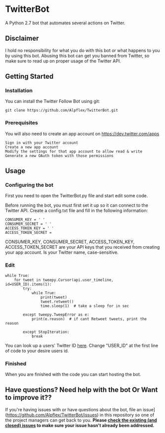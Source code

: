 
# TwitterBot
A Python 2.7 bot that automates several actions on Twitter.

## Disclaimer

I hold no responsibility for what you do with this bot or what happens to you by using this bot. Abusing this bot can get you banned from Twitter, so make sure to read up on proper usage of the Twitter API.

## Getting Started


### Installation

You can install the Twitter Follow Bot using git:
```
git clone https://github.com/Alpflex/TwitterBot.git
```
### Prerequisites

You will also need to create an app account on https://dev.twitter.com/apps

    Sign in with your Twitter account
    Create a new app account
    Modify the settings for that app account to allow read & write
    Generate a new OAuth token with those permissions



## Usage
### Configuring the bot

First you need to open the TwitterBot.py file and start edit some code. 

Before running the bot, you must first set it up so it can connect to the Twitter API. Create a config.txt file and fill in the following information:

    CONSUMER_KEY = ' '
    CONSUMER_SECRET = ' '
    ACCESS_TOKEN_KEY = ' '
    ACCESS_TOKEN_SECRET = 

CONSUMER_KEY, CONSUMER_SECRET, ACCESS_TOKEN_KEY, ACCESS_TOKEN_SECRET are your API keys that you received from creating your app account. Is your Twitter name, case-sensitive.

### Edit


    while True:
        for tweet in tweepy.Cursor(api.user_timeline, id=USER_ID).items(1):
            try:
                while True:
                    print(tweet)
                    tweet.retweet()
                    time.sleep(1)  # take a sleep for in sec

            except tweepy.TweepError as e:
                print(e.reason)  # if cant Retweet tweets, print the reason

            except StopIteration:
                break

You can look up a users' Twitter ID [here](http://mytwitterid.com/).
Change "USER_ID" at the first line of code to your desire users id.

### Finished

When you are finished with the code you can start hosting the bot.

    
## Have questions? Need help with the bot Or Want to improve it??

If you're having issues with or have questions about the bot, file an issue](https://github.com/Alpflex/TwitterBot/issues) in this repository so one of the project managers can get back to you. **Please [check the existing (and closed) issues](https://github.com/Alpflex/TwitterBot/issues?q=is%3Aissue) to make sure your issue hasn't already been addressed.**
